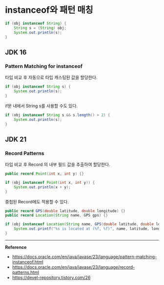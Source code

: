 # instanceof와 패턴 매칭

```java
if (obj instanceof String) {
    String s = (String) obj;
    System.out.println(s);
}
```

## JDK 16
### Pattern Matching for instanceof
타입 비교 후 자동으로 타입 캐스팅된 값을 할당한다.
```java
if (obj instanceof String s) {
    System.out.println(s);
}
```
if문 내에서 String s를 사용할 수도 있다.
```java
if (obj instanceof String s && s.length() > 2) {
    System.out.println(s);
}
```

## JDK 21
### Record Patterns
타입 비교 후 Record 의 내부 필드 값을 추출하여 할당한다.
```java
public record Point(int x, int y) {}

if (obj instanceof Point(int x, int y)) {
    System.out.println(x + y);
}
```
중첩된 Record에도 적용할 수 있다.
```java
public record GPS(double latitude, double longitude) {}
public record Location(String name, GPS gps) {}

if (obj instanceof Location(String name, GPS(double latitude, double longitude))) {
    System.out.printf("%s is located at (%f, %f)", name, latitude, longitude);
}
```

---
**Reference**<br>
- https://docs.oracle.com/en/java/javase/23/language/pattern-matching-instanceof.html
- https://docs.oracle.com/en/java/javase/23/language/record-patterns.html
- https://devel-repository.tistory.com/26

